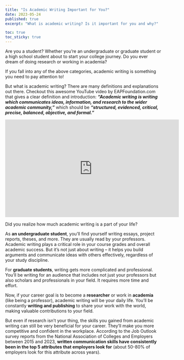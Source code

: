 ```yaml
---
title: "Is Academic Writing Important for You?"
date: 2023-05-24
published: true
excerpt: "What is academic writing? Is it important for you and why?"

toc: true
toc_sticky: true
---
```


Are you a student? Whether you’re an undergraduate or graduate student or a high school student about to start your college journey. Do you ever dream of doing research or working in academia?

If you fall into any of the above categories, academic writing is something you need to pay attention to!

But what is academic writing? There are many definitions and explanations out there. Checkout this awesome YouTube video by EAPFoundation.com that gives a clear definition and introduction: ***“Academic writing is writing which communicates ideas, information, and research to the wider academic community,”*** which should be ***“structured, evidenced, critical, precise, balanced, objective, and formal.”***

<iframe width="560" height="315" src="https://www.youtube.com/embed/Cq4J8bPBcck" title="YouTube video player" frameborder="0" allow="accelerometer; autoplay; clipboard-write; encrypted-media; gyroscope; picture-in-picture; web-share" allowfullscreen></iframe>


Did you realize how much academic writing is a part of your life?

As **an undergraduate student**, you’ll find yourself writing essays, project reports, theses, and more. They are usually read by your professors. Academic writing plays a critical role in your course grades and overall academic success. But it’s not just about writing – it helps you build arguments and communicate ideas with others effectively, regardless of your study discipline.

For **graduate students**, writing gets more complicated and professional. You’ll be writing for an audience that includes not just your professors but also scholars and professionals in your field. It requires more time and effort.

Now, if your career goal is to become a **researcher** or work in **academia** (like being a professor), academic writing will be your daily life. You’ll be constantly **writing and publishing** to share your work with the world, making valuable contributions to your field.

But even if research isn’t your thing, the skills you gained from academic writing can still be very beneficial for your career. They’ll make you more competitive and confident in the workplace. According to the Job Outlook survey reports from the National Association of Colleges and Employers between 2015 and 2023, **written communication skills have consistently been in the top 5 attributes that employers look for** (about 50-80% of employers look for this attribute across years).

